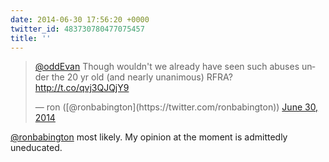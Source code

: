 ```yaml
---
date: 2014-06-30 17:56:20 +0000
twitter_id: 483730780477075457
title: ''
---
```


<blockquote class="twitter-tweet"><p lang="en" dir="ltr"><a href="https://twitter.com/oddEvan?ref_src=twsrc%5Etfw">@oddEvan</a> Though wouldn&#39;t we already have seen such abuses under the 20 yr old (and nearly unanimous) RFRA? <a href="http://t.co/qvj3QJQjY9">http://t.co/qvj3QJQjY9</a></p>&mdash; ron ([@ronbabington](https://twitter.com/ronbabington)) <a href="https://twitter.com/ronbabington/status/483662421333389312?ref_src=twsrc%5Etfw">June 30, 2014</a></blockquote>
<script async src="https://platform.twitter.com/widgets.js" charset="utf-8"></script>

[@ronbabington](https://twitter.com/ronbabington) most likely. My opinion at the moment is admittedly uneducated.
